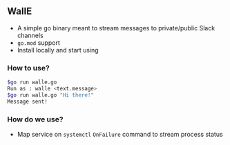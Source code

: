 ## WallE 

- A simple go binary meant to stream messages to private/public Slack channels
- `go.mod` support
- Install locally and start using

### How to use?

```bash
$go run walle.go
Run as : walle <text.message>
$go run walle.go "Hi there!"
Message sent!
```

### How do we use?

- Map service on `systemctl` `OnFailure` command to stream process status



